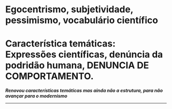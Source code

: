 # Egocentrismo, subjetividade, pessimismo, vocabulário científico 

# Característica temáticas: Expressões científicas, denúncia da podridão humana, DENUNCIA DE COMPORTAMENTO.

***Renovou características temáticas mas ainda não a estrutura, para não avançar para o modernismo***

---

